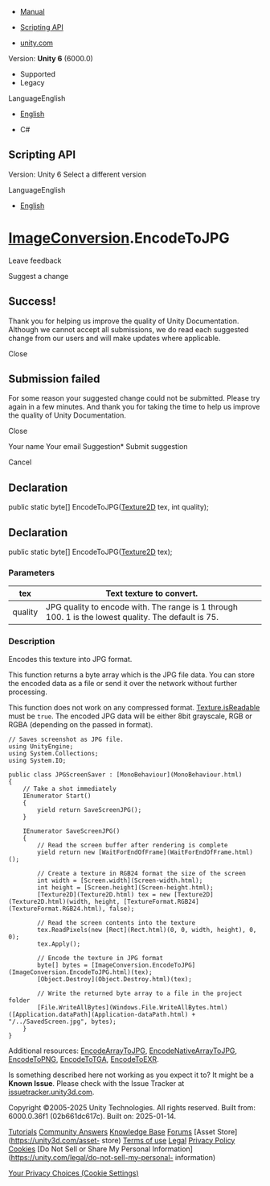 [ ]()

  * [Manual](../Manual/index.html)
  * [Scripting API](../ScriptReference/index.html)

  * [unity.com](https://unity.com/)

Version: **Unity 6** (6000.0)

  * Supported
  * Legacy

LanguageEnglish

  * [English]()

  * C#

[ ](https://docs.unity3d.com)

## Scripting API

Version: Unity 6 Select a different version

LanguageEnglish

  * [English]()

#  [ImageConversion](ImageConversion.html).EncodeToJPG

Leave feedback

Suggest a change

## Success!

Thank you for helping us improve the quality of Unity Documentation. Although
we cannot accept all submissions, we do read each suggested change from our
users and will make updates where applicable.

Close

## Submission failed

For some reason your suggested change could not be submitted. Please <a>try
again</a> in a few minutes. And thank you for taking the time to help us
improve the quality of Unity Documentation.

Close

Your name Your email Suggestion* Submit suggestion

Cancel

[ ]()

## Declaration

public static byte[] EncodeToJPG([Texture2D](Texture2D.html) tex, int
quality);

## Declaration

public static byte[] EncodeToJPG([Texture2D](Texture2D.html) tex);

### Parameters

tex | Text texture to convert.  
---|---  
quality | JPG quality to encode with. The range is 1 through 100. 1 is the lowest quality. The default is 75.  
  
### Description

Encodes this texture into JPG format.

This function returns a byte array which is the JPG file data. You can store
the encoded data as a file or send it over the network without further
processing.  
  
This function does not work on any compressed format.
[Texture.isReadable](Texture-isReadable.html) must be `true`. The encoded JPG
data will be either 8bit grayscale, RGB or RGBA (depending on the passed in
format).

    
    
    // Saves screenshot as JPG file.
    using UnityEngine;
    using System.Collections;
    using System.IO;  
      
    public class JPGScreenSaver : [MonoBehaviour](MonoBehaviour.html)
    {
        // Take a shot immediately
        IEnumerator Start()
        {
            yield return SaveScreenJPG();
        }  
      
        IEnumerator SaveScreenJPG()
        {
            // Read the screen buffer after rendering is complete
            yield return new [WaitForEndOfFrame](WaitForEndOfFrame.html)();  
      
            // Create a texture in RGB24 format the size of the screen
            int width = [Screen.width](Screen-width.html);
            int height = [Screen.height](Screen-height.html);
            [Texture2D](Texture2D.html) tex = new [Texture2D](Texture2D.html)(width, height, [TextureFormat.RGB24](TextureFormat.RGB24.html), false);  
      
            // Read the screen contents into the texture
            tex.ReadPixels(new [Rect](Rect.html)(0, 0, width, height), 0, 0);
            tex.Apply();  
      
            // Encode the texture in JPG format
            byte[] bytes = [ImageConversion.EncodeToJPG](ImageConversion.EncodeToJPG.html)(tex);
            [Object.Destroy](Object.Destroy.html)(tex);  
      
            // Write the returned byte array to a file in the project folder
            [File.WriteAllBytes](Windows.File.WriteAllBytes.html)([Application.dataPath](Application-dataPath.html) + "/../SavedScreen.jpg", bytes);
        }
    }
    

Additional resources:
[EncodeArrayToJPG](ImageConversion.EncodeArrayToJPG.html),
[EncodeNativeArrayToJPG](ImageConversion.EncodeNativeArrayToJPG.html),
[EncodeToPNG](ImageConversion.EncodeToPNG.html),
[EncodeToTGA](ImageConversion.EncodeToTGA.html),
[EncodeToEXR](ImageConversion.EncodeToEXR.html).

Is something described here not working as you expect it to? It might be a
**Known Issue**. Please check with the Issue Tracker at
[issuetracker.unity3d.com](https://issuetracker.unity3d.com).

Copyright ©2005-2025 Unity Technologies. All rights reserved. Built from:
6000.0.36f1 (02b661dc617c). Built on: 2025-01-14.

[Tutorials](https://unity3d.com/learn) [Community
Answers](https://answers.unity3d.com) [Knowledge
Base](https://support.unity3d.com/hc/en-us)
[Forums](https://forum.unity3d.com) [Asset Store](https://unity3d.com/asset-
store) [Terms of use](https://docs.unity3d.com/Manual/TermsOfUse.html)
[Legal](https://unity.com/legal) [Privacy
Policy](https://unity.com/legal/privacy-policy)
[Cookies](https://unity.com/legal/cookie-policy) [Do Not Sell or Share My
Personal Information](https://unity.com/legal/do-not-sell-my-personal-
information)

[Your Privacy Choices (Cookie Settings)](javascript:void\(0\);)

